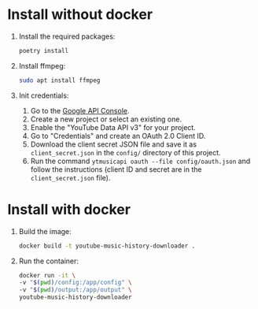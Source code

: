 # Install without docker

1. Install the required packages:
    ```bash
    poetry install
    ```

2. Install ffmpeg:
    ```bash
    sudo apt install ffmpeg
    ```

3. Init credentials:
   1. Go to the [Google API Console](https://console.developers.google.com/).
   2. Create a new project or select an existing one.
   3. Enable the "YouTube Data API v3" for your project.
   4. Go to "Credentials" and create an OAuth 2.0 Client ID.
   5. Download the client secret JSON file and save it as `client_secret.json` in the `config/` directory of this project.
   6. Run the command `ytmusicapi oauth --file config/oauth.json` and follow the instructions (client ID and secret are in the `client_secret.json` file).

# Install with docker

1. Build the image:
    ```bash
    docker build -t youtube-music-history-downloader .
    ```
   
2. Run the container:
    ```bash
   docker run -it \
   -v "$(pwd)/config:/app/config" \
   -v "$(pwd)/output:/app/output" \
   youtube-music-history-downloader
   ```